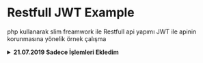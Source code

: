 # Restfull JWT Example
php kullanarak slim freamwork ile Restfull api yapımı JWT ile apinin korunmasına yönelik örnek çalışma
<details>
<summary><b>21.07.2019 Sadece İşlemleri Ekledim </b></summary>
## Endpoint Kullanımı

### Post-/api/v1/
Örnek URL => api/v1/PostMetodu/Ekle


**Form İçeriği**

| Tablo Adı | Veri Tipi    |
|-----------|--------------|
| adı       | varchar(250) |
| soyadı    | varchar(250) |

Geri Döndürülen Json Çıktısı

```json
{
    "Sonuc": "Başarılı Post işlemi"
}
```


### GET-/api/v1/
Örnek URL => api/v1/getMetodu

```json
[
  {

  "id": "1",
  "adı": "mustafa",
  "soyadı": "sevindi"
  }
]
```
### PUT-/api/v1/###
Örnek URL => /api/v1//PutMetodu/update/{id}
**Güncelleme İçeriği**
| Tablo Adı | Veri Tipi    |
|-----------|--------------|
| id        | int(11)      |
| adı       | varchar(250) |
| soyadı    | varchar(250) |
Geri dönen Json Verisi
```json
{
    "Başarılı": "Başarılı bir güncelleme"
}
```
